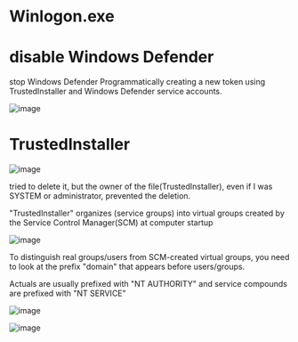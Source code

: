 # Winlogon.exe

# disable Windows Defender 

stop Windows Defender Programmatically creating a new token using TrustedInstaller and Windows Defender service accounts.

![image](https://github.com/Kwhitebear/Security_study/assets/99308681/c0ea4cbc-161c-49a5-96ab-9f3dcf1b09c1)


# TrustedInstaller

![image](https://github.com/Kwhitebear/Security_study/assets/99308681/18c6b01d-84c0-436a-b670-5ba5b38cd457)

tried to delete it, but the owner of the file(TrustedInstaller), even if I was SYSTEM or administrator, prevented the deletion.

"TrustedInstaller" organizes (service groups) into virtual groups created by the Service Control Manager(SCM) at computer startup<br>

![image](https://github.com/Kwhitebear/Security_study/assets/99308681/d821d0b5-712a-4403-90b1-5b21bf4fc83d)

To distinguish real groups/users from SCM-created virtual groups, you need to look at the prefix "domain" that appears before users/groups.

Actuals are usually prefixed with "NT AUTHORITY" and service compounds are prefixed with "NT SERVICE"<br>

![image](https://github.com/Kwhitebear/Security_study/assets/99308681/d9e97022-63f3-4198-9b22-55918611f72a)



![image](https://github.com/Kwhitebear/Security_study/assets/99308681/a868739d-bcbb-4a6c-9890-851c7f456b71)

